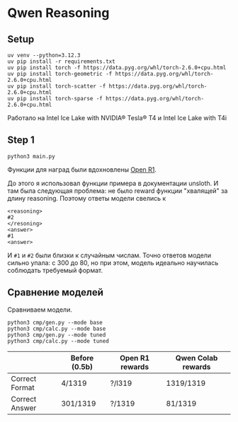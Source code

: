 # Qwen Reasoning

## Setup

```
uv venv --python=3.12.3
uv pip install -r requirements.txt
uv pip install torch -f https://data.pyg.org/whl/torch-2.6.0+cpu.html
uv pip install torch-geometric -f https://data.pyg.org/whl/torch-2.6.0+cpu.html
uv pip install torch-scatter -f https://data.pyg.org/whl/torch-2.6.0+cpu.html
uv pip install torch-sparse -f https://data.pyg.org/whl/torch-2.6.0+cpu.html
```

Работало на Intel Ice Lake with NVIDIA® Tesla® T4	и Intel Ice Lake with T4i

## Step 1

```
python3 main.py
```

Функции для наград были вдохновлены [Open R1](https://github.com/huggingface/open-r1).

До этого я использовал функции примера в документации unsloth. И там была следующая проблема: не было reward функции "хвалящей" за длину reasoning. Поэтому ответы модели свелись к 
```
<reasoning>
#2
</resoning>
<answer>
#1
<answer>
```
И `#1` и `#2` были близки к случайным числам. Точно ответов модели сильно упала: с 300 до 80, но при этом, модель идеально научилась соблюдать требуемый формат.

## Сравнение моделей

Сравниваем модели.

```
python3 cmp/gen.py --mode base
python3 cmp/calc.py --mode base
python3 cmp/gen.py --mode tuned
python3 cmp/calc.py --mode tuned
```

| | Before (0.5b)  | Open R1 rewards | Qwen Colab rewards | 
| ------------- | ------------- | ------------- | ------------- |
| Correct Format | 4/1319  | ?/l319  | 1319/1319 |
| Correct Answer | 301/1319  | ?/1319  | 81/1319 |
